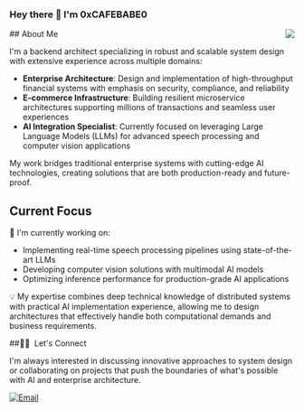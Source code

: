 ### Hey there 👋 I'm 0xCAFEBABE0

<img align="right" src="https://github-readme-stats.vercel.app/api?username=0xCAFEBABE0&show_icons=true&icon_color=58a6ff&text_color=333333&bg_color=0,EC6C6C,FFD479,FFFC79,73FA79&theme=graywhite&include_all_commits=true&hide_title=true&hide_border=true" />
## About Me

I'm a backend architect specializing in robust and scalable system design with extensive experience across multiple domains:
- **Enterprise Architecture**: Design and implementation of high-throughput financial systems with emphasis on security, compliance, and reliability
- **E-commerce Infrastructure**: Building resilient microservice architectures supporting millions of transactions and seamless user experiences
- **AI Integration Specialist**: Currently focused on leveraging Large Language Models (LLMs) for advanced speech processing and computer vision applications

My work bridges traditional enterprise systems with cutting-edge AI technologies, creating solutions that are both production-ready and future-proof.

## Current Focus

🔭 I'm currently working on:
- Implementing real-time speech processing pipelines using state-of-the-art LLMs
- Developing computer vision solutions with multimodal AI models
- Optimizing inference performance for production-grade AI applications

💡 My expertise combines deep technical knowledge of distributed systems with practical AI implementation experience, allowing me to design architectures that effectively handle both computational demands and business requirements.

##🤝🏻 &nbsp;Let's Connect

I'm always interested in discussing innovative approaches to system design or collaborating on projects that push the boundaries of what's possible with AI and enterprise architecture.

<a href="mailto:gnornehc@gmail.com"><img alt="Email" src="https://img.shields.io/badge/Email-gnornehc@gmail.com-blue?style=flat-square&logo=gmail"></a>



<!--
<div align="center">
 <a href="https://git.io/typing-svg"><img src="https://readme-typing-svg.herokuapp.com?size=27&duration=3800&vCenter=true&font=Roboto&pause=1100&width=660&&lines=%E2%9C%A8Rage%2Crage+against+the+dying+of+the+light." alt="Typing SVG" /></a> 

<img src="https://github-profile-summary-cards.vercel.app/api/cards/profile-details?username=0xCAFEBABE0&theme=github_dark" />
<span>  </span>
<img align="" height="137px" src="https://github-readme-stats.vercel.app/api?username=0xCAFEBABE0&hide_title=true&hide_border=true&show_icons=true&include_all_commits=true&line_height=21&bg_color=0,EC6C6C,FFD479,FFFC79,73FA79&theme=graywhite" />
<img align="" height="137px" src="https://github-readme-stats.vercel.app/api/top-langs/?username=0xCAFEBABE0&hide_title=true&hide_border=true&layout=compact&bg_color=0,73FA79,73FDFF,D783FF&theme=graywhite" />

<span>  </span>
</div>
 -->

<!--
**oongrider/oongrider** is a ✨ _special_ ✨ repository because its `README.md` (this file) appears on your GitHub profile.

Here are some ideas to get you started:

- 🔭 I’m currently working on ...
- 🌱 I’m currently learning ...
- 👯 I’m looking to collaborate on ...
- 🤔 I’m looking for help with ...
- 💬 Ask me about ...
- 📫 How to reach me: ...
- 😄 Pronouns: ...
- ⚡ Fun fact: ...
-->
